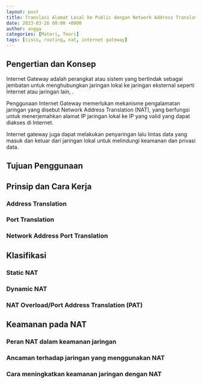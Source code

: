 ```yaml
---
layout: post
title: Translasi Alamat Local ke Public dengan Network Address Translation (NAT)
date: 2023-03-26 00:00 +0000
author: angga
categories: [Materi, Teori]
tags: [cisco, routing, nat, internet gateway]
---
```


## Pengertian dan Konsep

Internet Gateway adalah perangkat atau sistem yang bertindak sebagai jembatan untuk menghubungkan jaringan lokal ke jaringan eksternal seperti Internet atau jaringan lain, .

Penggunaan Internet Gateway memerlukan mekanisme pengalamatan jaringan yang disebut Network Address Translation (NAT), yang berfungsi untuk menerjemahkan alamat IP jaringan lokal ke IP yang valid yang dapat diakses di Internet.

Internet gateway juga dapat melakukan penyaringan lalu lintas data yang masuk dan keluar dari jaringan lokal untuk melindungi keamanan dan privasi data.

## Tujuan Penggunaan

## Prinsip dan Cara Kerja

### Address Translation

### Port Translation

### Network Address Port Translation

## Klasifikasi

### Static NAT

### Dynamic NAT

### NAT Overload/Port Address Translation (PAT)

## Keamanan pada NAT

### Peran NAT dalam keamanan jaringan

### Ancaman terhadap jaringan yang menggunakan NAT

### Cara meningkatkan keamanan jaringan dengan NAT
